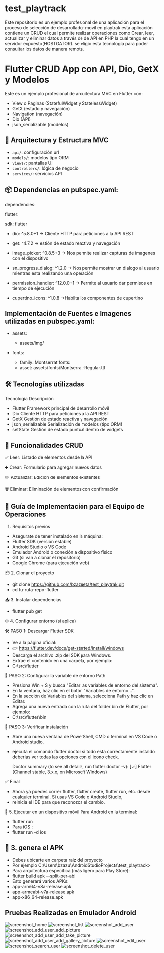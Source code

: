 # test_playtrack
Este repositorio es un ejemplo  profesional de una aplicación para el proceso de selección de desarrollador movil
en playtrak esta aplicación contiene un CRUD el cual permite realizar operaciones como Crear, leer, actualizar y 
eliminar datos a través de de API en PHP la cual tengo en un servidor expuesto(HOSTGATOR). se eligio esta tecnología 
para poder consultar los datos de manera remota.

# Flutter CRUD App con API, Dio, GetX y Modelos

Este es un ejemplo profesional de arquitectura MVC en Flutter con:
- View o Paginas (StatefulWidget y StatelessWidget)
- GetX (estado y navegación)
- Navigation (navegación)
- Dio (API)
- json_serializable (modelos)

## 🧱 Arquitectura y Estructura MVC

- `api/`: configuración url
- `models/`: modelos tipo ORM
- `views/`: pantallas UI
- `controllers/`: lógica de negocio
- `services/`: servicios API

## 📦 Dependencias en pubspec.yaml:

dependencies:
  
 flutter:
  
 sdk: flutter
  
 - dio: ^5.8.0+1 -> Cliente HTTP para peticiones a la API REST

  - get: ^4.7.2 -> estión de estado reactiva y navegación

  - image_picker: ^0.8.5+3 -> Nos permite realizar capturas de imagenes con el dispositivo

  - sn_progress_dialog: ^1.2.0 -> Nos permite mostrar un dialogo al usuario mientras esta realizando una operación

  - permission_handler: ^12.0.0+1 -> Permite al usuario dar permisos en tiempo de ejecución
    
  - cupertino_icons: ^1.0.8 ->Habilta los componentes de cupertino


## Implementación de Fuentes e Imagenes utilizadas en pubspec.yaml:

-   assets:
    - assets/img/

- fonts:
  - family: Montserrat
  fonts:
  - asset: assets/fonts/Montserrat-Regular.ttf

    
## 🛠️ Tecnologías utilizadas
Tecnología	Descripción
- Flutter	Framework principal de desarrollo móvil
- Dio	Cliente HTTP para peticiones a la API REST
- GetX	Gestión de estado reactiva y navegación
- json_serializable	Serialización de modelos (tipo ORM)
- setState Gestión de estado puntual dentro de widgets

## 🔄 Funcionalidades CRUD
✅ Leer: Listado de elementos desde la API

➕ Crear: Formulario para agregar nuevos datos

✏️ Actualizar: Edición de elementos existentes

🗑️ Eliminar: Eliminación de elementos con confirmación

## 🚀 Guía de Implementación para el Equipo de Operaciones
1. Requisitos previos
- Asegurate de tener instalado en la máquina:
- Flutter SDK (versión estable)
- Android Studio o VS Code
- Emulador Android o conexión a dispositivo físico
- Git (si van a clonar el repositorio)
- Google Chrome (para ejecución web)

📦 2. Clonar el proyecto
   - git clone https://github.com/bzazueta/test_playtrak.git
   - cd tu-ruta-repo-flutter  

📥 3. Instalar dependencias
   - flutter pub get

⚙️ 4. Configurar entorno (si aplica)
    
   🛠 PASO 1: Descargar Flutter SDK
   - Ve a la página oficial:
   - 👉 https://flutter.dev/docs/get-started/install/windows
   - Descarga el archivo .zip del SDK para Windows.
   - Extrae el contenido en una carpeta, por ejemplo:
   - C:\src\flutter

   🧩 PASO 2: Configurar la variable de entorno Path
   - Presiona Win + S y busca "Editar las variables de entorno del sistema".
   - En la ventana, haz clic en el botón "Variables de entorno…".
   - En la sección de Variables del sistema, selecciona Path y haz clic en Editar.
   - Agrega una nueva entrada con la ruta del folder bin de Flutter, por ejemplo:
   - C:\src\flutter\bin

   🔄 PASO 3: Verificar instalación
   - Abre una nueva ventana de PowerShell, CMD o terminal en VS Code o Android studio.
   - ejecuta el comando flutter doctor si todo esta correctamente instaldo deberias ver todas las opciones con el icono check.
      
      Doctor summary (to see all details, run flutter doctor -v):
      [✓] Flutter (Channel stable, 3.x.x, on Microsoft Windows)
   
   ✅ Final
   - Ahora ya puedes correr flutter, flutter create, flutter run, etc. desde cualquier terminal. Si usas VS Code o Android Studio,
   - reinicia el IDE para que reconozca el cambio.

📱 5. Ejecutar en un dispositivo móvil Para Android en la terminal:
   - flutter run
   - Para iOS :
   - flutter run -d ios

## 📁 3. genera el APK
- Debes ubicarte en carpeta raiz del proyecto  
- Por ejemplo C:\Users\bzazu\AndroidStudioProjects\test_playtrack>
- Para arquitectura específica (más ligero para Play Store):
- flutter build apk --split-per-abi
- Esto generará varios APKs:
- app-arm64-v8a-release.apk
- app-armeabi-v7a-release.apk
- app-x86_64-release.apk

## Pruebas Realizadas en Emulador Android
![screenshot_home](assets/img/screenshot_home.png)
![screenshot_list](assets/img/screenshot_list.png)
![screenshot_add_user](assets/img/screenshot_add1.png)
![screenshot_add_user_add_picture](assets/img/screenshot_addpicture.png)
![screenshot_add_user_add_take_picture](assets/img/screenshot_takepic.png)
![screenshot_add_user_add_gallery_picture](assets/img/screenshot_gallery.png)
![screenshot_edit_user](assets/img/screenshot_edit.png)
![screenshot_search_user](assets/img/screenshot_filter.png)
![screenshot_delete_user](assets/img/screenshot_del.png)